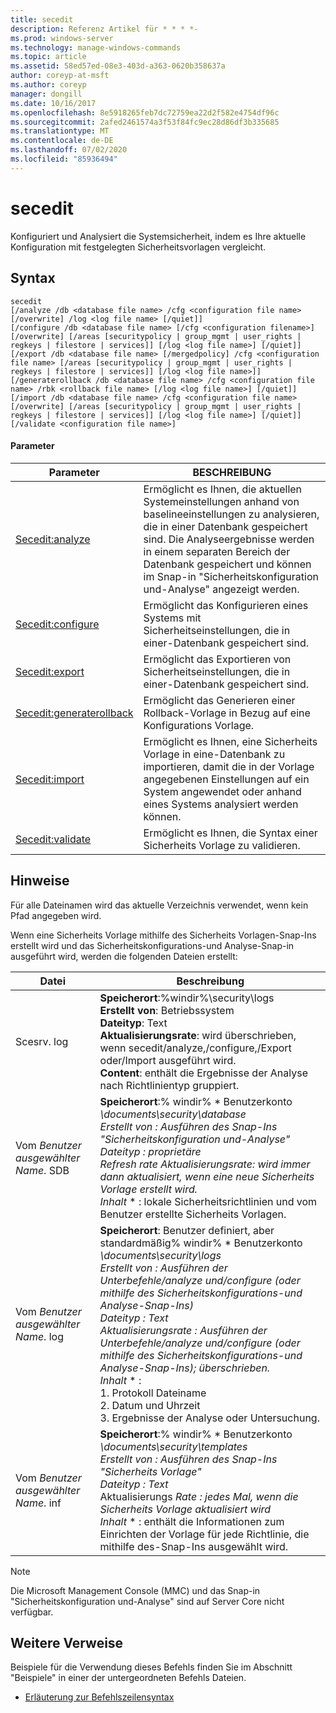 ```yaml
---
title: secedit
description: Referenz Artikel für * * * *-
ms.prod: windows-server
ms.technology: manage-windows-commands
ms.topic: article
ms.assetid: 58ed57ed-08e3-403d-a363-0620b358637a
author: coreyp-at-msft
ms.author: coreyp
manager: dongill
ms.date: 10/16/2017
ms.openlocfilehash: 8e5918265feb7dc72759ea22d2f582e4754df96c
ms.sourcegitcommit: 2afed2461574a3f53f84fc9ec28d86df3b335685
ms.translationtype: MT
ms.contentlocale: de-DE
ms.lasthandoff: 07/02/2020
ms.locfileid: "85936494"
---
```

# <a name="secedit"></a>secedit



Konfiguriert und Analysiert die Systemsicherheit, indem es Ihre aktuelle Konfiguration mit festgelegten Sicherheitsvorlagen vergleicht.

## <a name="syntax"></a>Syntax

```
secedit
[/analyze /db <database file name> /cfg <configuration file name> [/overwrite] /log <log file name> [/quiet]]
[/configure /db <database file name> [/cfg <configuration filename>] [/overwrite] [/areas [securitypolicy | group_mgmt | user_rights | regkeys | filestore | services]] [/log <log file name>] [/quiet]]
[/export /db <database file name> [/mergedpolicy] /cfg <configuration file name> [/areas [securitypolicy | group_mgmt | user_rights | regkeys | filestore | services]] [/log <log file name>]]
[/generaterollback /db <database file name> /cfg <configuration file name> /rbk <rollback file name> [/log <log file name>] [/quiet]]
[/import /db <database file name> /cfg <configuration file name> [/overwrite] [/areas [securitypolicy | group_mgmt | user_rights | regkeys | filestore | services]] [/log <log file name>] [/quiet]]
[/validate <configuration file name>]
```

#### <a name="parameters"></a>Parameter

|Parameter|BESCHREIBUNG|
|---------|-----------|
|[Secedit:analyze](secedit-analyze.md)|Ermöglicht es Ihnen, die aktuellen Systemeinstellungen anhand von baselineeinstellungen zu analysieren, die in einer Datenbank gespeichert sind.  Die Analyseergebnisse werden in einem separaten Bereich der Datenbank gespeichert und können im Snap-in "Sicherheitskonfiguration und-Analyse" angezeigt werden.|
|[Secedit:configure](secedit-configure.md)|Ermöglicht das Konfigurieren eines Systems mit Sicherheitseinstellungen, die in einer-Datenbank gespeichert sind.|
|[Secedit:export](secedit-export.md)|Ermöglicht das Exportieren von Sicherheitseinstellungen, die in einer-Datenbank gespeichert sind.|
|[Secedit:generaterollback](secedit-generaterollback.md)|Ermöglicht das Generieren einer Rollback-Vorlage in Bezug auf eine Konfigurations Vorlage.|
|[Secedit:import](secedit-import.md)|Ermöglicht es Ihnen, eine Sicherheits Vorlage in eine-Datenbank zu importieren, damit die in der Vorlage angegebenen Einstellungen auf ein System angewendet oder anhand eines Systems analysiert werden können.|
|[Secedit:validate](secedit-validate.md)|Ermöglicht es Ihnen, die Syntax einer Sicherheits Vorlage zu validieren.|

## <a name="remarks"></a>Hinweise

Für alle Dateinamen wird das aktuelle Verzeichnis verwendet, wenn kein Pfad angegeben wird.

Wenn eine Sicherheits Vorlage mithilfe des Sicherheits Vorlagen-Snap-Ins erstellt wird und das Sicherheitskonfigurations-und Analyse-Snap-in ausgeführt wird, werden die folgenden Dateien erstellt:


|           Datei           |                                                                                                                                                                                                                                                               Beschreibung                                                                                                                                                                                                                                                                |
|--------------------------|------------------------------------------------------------------------------------------------------------------------------------------------------------------------------------------------------------------------------------------------------------------------------------------------------------------------------------------------------------------------------------------------------------------------------------------------------------------------------------------------------------------------------------------|
|        Scesrv. log        |                                                                                                                             **Speicherort**:%windir%\security\logs</br>**Erstellt von**: Betriebssystem</br>**Dateityp**: Text</br>**Aktualisierungsrate**: wird überschrieben, wenn secedit/analyze,/configure,/Export oder/Import ausgeführt wird.</br>**Content**: enthält die Ergebnisse der Analyse nach Richtlinientyp gruppiert.                                                                                                                             |
| Vom *Benutzer ausgewählter Name*. SDB |                                                                                    **Speicherort**:% windir% \* Benutzerkonto <em> \documents\security\database</br></em>*Erstellt von* <em> : Ausführen des Snap-Ins "Sicherheitskonfiguration und-Analyse"</br></em>*Dateityp* <em> : proprietäre</br></em>*Refresh rate* <em> Aktualisierungsrate: wird immer dann aktualisiert, wenn eine neue Sicherheits Vorlage erstellt wird.</br></em>*Inhalt* \* : lokale Sicherheitsrichtlinien und vom Benutzer erstellte Sicherheits Vorlagen.                                                                                    |
| Vom *Benutzer ausgewählter Name*. log | **Speicherort**: Benutzer definiert, aber standardmäßig% windir% \* Benutzerkonto <em> \documents\security\logs</br></em>*Erstellt von* <em> : Ausführen der Unterbefehle/analyze und/configure (oder mithilfe des Sicherheitskonfigurations-und Analyse-Snap-Ins)</br></em>*Dateityp* <em> : Text</br></em>*Aktualisierungsrate* <em> : Ausführen der Unterbefehle/analyze und/configure (oder mithilfe des Sicherheitskonfigurations-und Analyse-Snap-Ins); überschrieben.</br></em>*Inhalt* \* :</br>1. Protokoll Dateiname</br>2. Datum und Uhrzeit</br>3. Ergebnisse der Analyse oder Untersuchung. |
| Vom *Benutzer ausgewählter Name*. inf |                                                                                     **Speicherort**:% windir% \* Benutzerkonto <em> \documents\security\templates</br></em>*Erstellt von* <em> : Ausführen des Snap-Ins "Sicherheits Vorlage"</br></em>*Dateityp* <em> : Text</br></em>Aktualisierungs *Rate* <em> : jedes Mal, wenn die Sicherheits Vorlage aktualisiert wird</br></em>*Inhalt* \* : enthält die Informationen zum Einrichten der Vorlage für jede Richtlinie, die mithilfe des-Snap-Ins ausgewählt wird.                                                                                     |

> [!NOTE]
> Die Microsoft Management Console (MMC) und das Snap-in "Sicherheitskonfiguration und-Analyse" sind auf Server Core nicht verfügbar.

## <a name="additional-references"></a>Weitere Verweise

Beispiele für die Verwendung dieses Befehls finden Sie im Abschnitt "Beispiele" in einer der untergeordneten Befehls Dateien.
- [Erläuterung zur Befehlszeilensyntax](command-line-syntax-key.md)